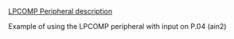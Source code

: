 [LPCOMP Peripheral description](http://infocenter.nordicsemi.com/topic/nrf52.v1.7/Chunk335431644.html)

Example of using the LPCOMP peripheral with input on P.04 (ain2)